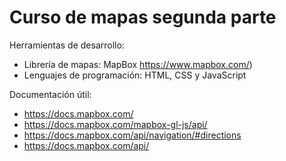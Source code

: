 # Curso de mapas segunda parte

Herramientas de desarrollo:
* Librería de mapas: MapBox https://www.mapbox.com/)
* Lenguajes de programación: HTML, CSS y JavaScript

Documentación útil:
* https://docs.mapbox.com/
* https://docs.mapbox.com/mapbox-gl-js/api/
* https://docs.mapbox.com/api/navigation/#directions
* https://docs.mapbox.com/api/